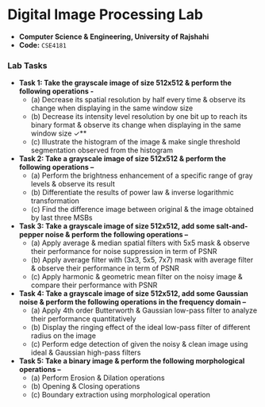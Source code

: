 # Digital Image Processing Lab

- **Computer Science & Engineering, University of Rajshahi**
- **Code:** `CSE4181`

### Lab Tasks
- **Task 1: Take the grayscale image of size 512x512 & perform the following operations -**
	- (a) Decrease its spatial resolution by half every time & observe its change when displaying in the same window size
	- (b) Decrease its intensity level resolution by one bit up to reach its binary format & observe its change when displaying in the same window size ✓**
	- (c) Illustrate the histogram of the image & make single threshold segmentation observed from the histogram
- **Task 2: Take a grayscale image of size 512x512 & perform the following operations –**
	- (a) Perform the brightness enhancement of a specific range of gray levels & observe its result
	- (b) Differentiate the results of power law & inverse logarithmic transformation 
	- (c) Find the difference image between original & the image obtained by last three MSBs
- **Task 3: Take a grayscale image of size 512x512, add some salt-and-pepper noise & perform the following operations –**
	- (a) Apply average & median spatial filters with 5x5 mask & observe their performance for noise suppression in term of PSNR 
	- (b) Apply average filter with (3x3, 5x5, 7x7) mask with average filter & observe their performance in term of PSNR 
	- (c) Apply harmonic & geometric mean filter on the noisy image & compare their performance with PSNR 
- **Task 4: Take a grayscale image of size 512x512, add some Gaussian noise & perform the following operations in the frequency domain –**
	- (a) Apply 4th order Butterworth & Gaussian low-pass filter to analyze their performance quantitatively 
	- (b) Display the ringing effect of the ideal low-pass filter of different radius on the image 
	- (c) Perform edge detection of given the noisy & clean image using ideal & Gaussian high-pass filters 
 - **Task 5: Take a binary image & perform the following morphological operations –**
	- (a) Perform Erosion & Dilation operations
	- (b) Opening & Closing operations 
	- (c) Boundary extraction using morphological operation 